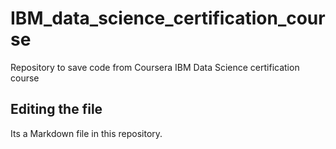 # IBM_data_science_certification_course
Repository to save code from Coursera IBM Data Science certification course

## Editing the file

Its a Markdown file in this repository.
